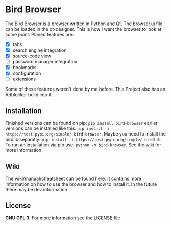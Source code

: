# Bird Browser
The Bird Browser is a browser written in Python and Qt.
The browser.ui file can be loaded in the qt-designer.
This is how I want the browser to look at some point.
Planed features are:
- [x] tabs
- [x] search engine integration
- [x] source-code view
- [ ] password manager integration
- [x] bookmarks
- [x] configuration
- [ ] extensions

Some of these features weren't done by me before.
This Project also has an Adblocker build into it.
## Installation
Finished versions can be found on pip: `pip install bird-browser`
earlier versions can be installed like this: `pip install -i https://test.pypi.org/simple/ bird-browser`.
Maybe you need to install the birdlib separatly: `pip install -i https://test.pypi.org/simple/ birdlib`.
To run an installation via pip use: `python -m bird-browser`. See the wiki for more information.
## Wiki
The wiki/manual/cheatsheet can be found [here](https://github.com/ULUdev/bird-browser/wiki).
It contains more information on how to use the browser and how to install it.
In the future there may be dev information
## License
**GNU GPL 3**. For more information see the LICENSE file
